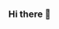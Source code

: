 ### Hi there 👋

<!--
**cheolgyun7/cheolgyun7** is a ✨ _special_ ✨ repository because its `README.md` (this file) appears on your GitHub profile.

Here are some ideas to get you started:

- 🔭 I’m currently working on ...
- 🌱 I’m currently learning ...
- 👯 I’m looking to collaborate on ...
- 🤔 I’m looking for help with ...
- 💬 Ask me about ...
- 📫 How to reach me: ...
- 😄 Pronouns: ...
- ⚡ Fun fact: ...
<img src="https://capsule-render.vercel.app/api?type=waving&color=BDBDC8&height=150&section=header" />
<img src="https://github-readme-stats.vercel.app/api?username=cheolgyun7&show_icons=true&theme=radical"><br><br>
<img src="https://capsule-render.vercel.app/api?type=waving&color=BDBDC8&height=150&section=footer" />
